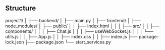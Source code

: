 ## Structure
project1/
│
├── backend/
│   ├── main.py
│
├── frontend/
│   ├── node_modules/
│   ├── public/
│   │   ├── index.html
│   │
│   ├── src/
│   │   ├── components/
│   │   │   ├── Chat.js
│   │   │   ├── useWebSocket.js
│   │   │   └── utils.js
│   │   ├── App.js
│   │   ├── index.css
│   │   ├── index.js
├── package-lock.json
├── package.json
└── start_services.py

